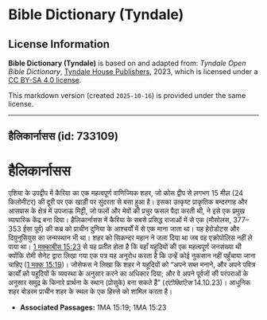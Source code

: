 # Bible Dictionary (Tyndale)

## License Information

**Bible Dictionary (Tyndale)** is based on and adapted from: _Tyndale Open Bible Dictionary_, [Tyndale House Publishers](https://tyndaleopenresources.com/), 2023, which is licensed under a [CC BY-SA 4.0 license](https://creativecommons.org/licenses/by-sa/4.0/legalcode.en).

This markdown version (created `2025-10-16`) is provided under the same license.



--------------------------------

## हैलिकार्नासस (id: 733109)

हैलिकार्नासस
============

एशिया के उपद्वीप में कैरिया का एक महत्वपूर्ण वाणिज्यिक शहर, जो कोस द्वीप से लगभग 15 मील (24 किलोमीटर) की दूरी पर एक खाड़ी पर सुंदरता से बसा हुआ है। इसका उत्कृष्ट प्राकृतिक बन्दरगाह और आसपास के क्षेत्र में उपजाऊ मिट्टी, जो फलों और मेवों की प्रचुर फसल पैदा करती थी, ने इसे एक प्रमुख व्यापारिक केंद्र बना दिया। हैलिकार्नासस में कैरिया के सबसे प्रसिद्ध राजाओं में से एक (मौसोलस, 377–353 ईसा पूर्व) की कब्र को प्राचीन दुनिया के आश्चर्यों में से एक माना जाता था। यह हेरोडोटस और दियुनुसियुस का जन्मस्थान भी था। शहर को सिकन्दर महान ने जला दिया था जब वह एक्रोपोलिस नहीं ले पाया था। [1 मक्काबीस 15:23](https://ref.ly/1Macc15:23) से यह प्रतीत होता है कि वहाँ यहूदियों की एक महत्वपूर्ण जनसंख्या थी क्योंकि रोमी सेनेट द्वारा लिखा गया एक पत्र यह अनुरोध करता है कि उन्हें कोई नुकसान नहीं पहुँचाया जाना चाहिए ([1 मक्क 15:19](https://ref.ly/1Macc15:19))। जोसेफस ने लिखा कि शहर ने यहूदियों को “अपने सब्त मनाने, और अपने पवित्र कार्यों को यहूदियों के व्यवस्था के अनुसार करने का अधिकार दिया; और वे अपने पूर्वजों की परंपराओं के अनुसार समुद्र के किनारे प्रार्थना के स्थान (प्रोसुके) बना सकते हैं” (*एंटीक्विटिस*  14\.10\.23\)। आधुनिक शहर बोडरम प्राचीन शहर के स्थल के एक हिस्से को शामिल करता है।

* **Associated Passages:** 1MA 15:19; 1MA 15:23

